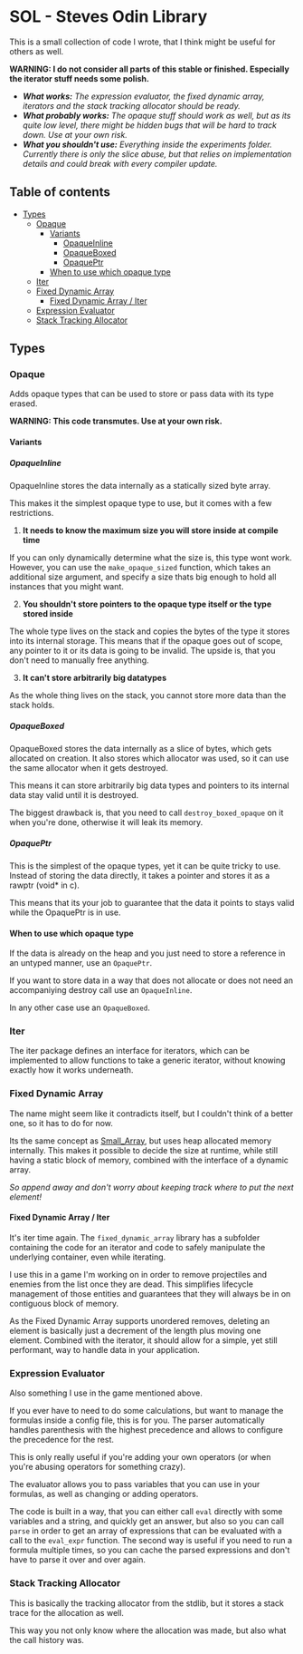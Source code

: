 # SOL - Steves Odin Library

This is a small collection of code I wrote, that I think might
be useful for others as well.

**WARNING: I do not consider all parts of this stable or finished. Especially the iterator stuff needs some polish.**

- _**What works:** The expression evaluator, the fixed dynamic array, iterators and the stack tracking allocator should be ready._
- _**What probably works:** The opaque stuff should work as well, but as its quite low level, there might be hidden bugs that will be hard to track down. Use at your own risk._
- _**What you shouldn't use:** Everything inside the experiments folder. Currently there is only the slice abuse, but that relies on implementation details and could break with every compiler update._

<!-- omit in toc -->
## Table of contents
- [Types](#types)
  - [Opaque](#opaque)
    - [Variants](#variants)
      - [OpaqueInline](#opaqueinline)
      - [OpaqueBoxed](#opaqueboxed)
      - [OpaquePtr](#opaqueptr)
    - [When to use which opaque type](#when-to-use-which-opaque-type)
  - [Iter](#iter)
  - [Fixed Dynamic Array](#fixed-dynamic-array)
    - [Fixed Dynamic Array / Iter](#fixed-dynamic-array--iter)
  - [Expression Evaluator](#expression-evaluator)
  - [Stack Tracking Allocator](#stack-tracking-allocator)

## Types
### Opaque
Adds opaque types that can be used to store or pass data with its type erased.

**WARNING: This code transmutes. Use at your own risk.**

#### Variants
##### OpaqueInline
OpaqueInline stores the data internally as a statically sized byte array.

This makes it the simplest opaque type to use, but it comes with a few restrictions.

1) **It needs to know the maximum size you will store inside at compile time**

If you can only dynamically determine what the size is, this type wont work.
However, you can use the `make_opaque_sized` function, which takes an additional size argument,
and specify a size thats big enough to hold all instances that you might want.

2) **You shouldn't store pointers to the opaque type itself or the type stored inside**

The whole type lives on the stack and copies the bytes of the type it stores into its
internal storage. This means that if the opaque goes out of scope, any pointer to it
or its data is going to be invalid. The upside is, that you don't need to manually free anything.

3) **It can't store arbitrarily big datatypes**

As the whole thing lives on the stack, you cannot store more data than the stack holds.

##### OpaqueBoxed
OpaqueBoxed stores the data internally as a slice of bytes, which gets allocated on creation.
It also stores which allocator was used, so it can use the same allocator when it gets destroyed.

This means it can store arbitrarily big data types and pointers to its internal data stay
valid until it is destroyed.

The biggest drawback is, that you need to call `destroy_boxed_opaque` on it when you're done,
otherwise it will leak its memory.

##### OpaquePtr
This is the simplest of the opaque types, yet it can be quite tricky to use.
Instead of storing the data directly, it takes a pointer and stores it as a rawptr (void* in c).

This means that its your job to guarantee that the data it points to stays valid while the
OpaquePtr is in use.

#### When to use which opaque type

If the data is already on the heap and you just need to store a reference in an untyped manner,
use an `OpaquePtr`.

If you want to store data in a way that does not allocate or does not need an accompaniying destroy call
use an `OpaqueInline`.

In any other case use an `OpaqueBoxed`.

### Iter
The iter package defines an interface for iterators,
which can be implemented to allow functions to take a generic iterator,
without knowing exactly how it works underneath.

### Fixed Dynamic Array
The name might seem like it contradicts itself,
but I couldn't think of a better one, so it has to do for now.

Its the same concept as [Small_Array](https://pkg.odin-lang.org/core/container/small_array/),
but uses heap allocated memory internally.
This makes it possible to decide the size at runtime,
while still having a static block of memory,
combined with the interface of a dynamic array.

_So append away and don't worry about keeping track where to put the next element!_

#### Fixed Dynamic Array / Iter
It's iter time again. The `fixed_dynamic_array` library has a subfolder containing
the code for an iterator and code to safely manipulate the underlying container,
even while iterating.

I use this in a game I'm working on in order to remove projectiles and enemies
from the list once they are dead. This simplifies lifecycle management of those
entities and guarantees that they will always be in on contiguous block of memory.

As the Fixed Dynamic Array supports unordered removes, deleting an element is
basically just a decrement of the length plus moving one element.
Combined with the iterator, it should allow for a simple, yet still performant,
way to handle data in your application.

### Expression Evaluator
Also something I use in the game mentioned above.

If you ever have to need to do some calculations, but want to manage the formulas
inside a config file, this is for you. The parser automatically handles parenthesis
with the highest precedence and allows to configure the precedence for the rest.

This is only really useful if you're adding your own operators
(or when you're abusing operators for something crazy).

The evaluator allows you to pass variables that you can use in your formulas,
as well as changing or adding operators.

The code is built in a way, that you can either call `eval` directly with
some variables and a string, and quickly get an answer, but also so you
can call `parse` in order to get an array of expressions that can be evaluated
with a call to the `eval_expr` function. The second way is useful if you need to run
a formula multiple times, so you can cache the parsed expressions and
don't have to parse it over and over again.

### Stack Tracking Allocator
This is basically the tracking allocator from the stdlib,
but it stores a stack trace for the allocation as well.

This way you not only know where the allocation was made,
but also what the call history was.